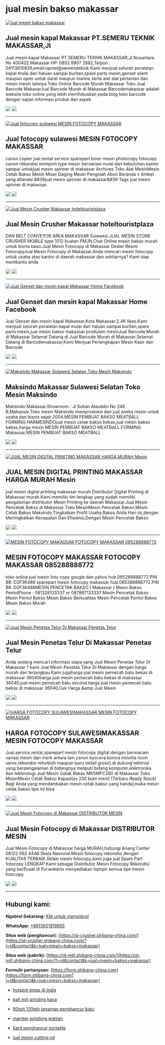 # jual mesin bakso makassar

<a href="https://swt.shibang-china.com/?l=id&img&k=jual+mesin+bakso+makassar" target="_blank">![jual mesin bakso makassar](http://static.shibang-china.com/all-800x300/417.jpg)</a>

## Jual mesin kapal Makassar PT.SEMERU TEKNIK MAKASSAR,Jl
Jual mesin kapal Makassar PT.SEMERU TEKNIK MAKASSAR,Jl.Nusantara No 400402 Makassar HP: 0852 9907 2882,Telpon : 04113610939,email:opniel@semeruteknik Kami menjual selurah peralatan kapal mulai dari haluan sampai buritan,spare parts mesin,genset silent maupun open untuk darat maupun marine serta alat alat pertanian dan mesin mesin lainnya.Toko Online Barcode Murah Makassar Toko Jual Barcode MakasarJual Barcode Murah di Makassar Barcodemakassar adalah website toko online yang lebih memfokuskan pada blog toko barcode dengan sajian informasi produk dan aspek


<a href="https://whatsapp.shibangsoft.com/WhatsApp.php" target="_blank" title="WhatsApp">![](http://static.shibang-china.com/icon/whatsapp.png)</a> <a href="https://swt.shibang-china.com/?l=id&icon&k=jual+mesin+bakso+makassar" target="_blank">![](http://static.shibang-china.com/icon/chat-id.png)</a>

---

<a href="https://swt.shibang-china.com/?l=id&img&k=jual+mesin+bakso+makassar" target="_blank">![Jual fotocopy sulawesi MESIN FOTOCOPY MAKASSAR](http://static.shibang-china.com/all-800x300/1408.jpg)</a>

## Jual fotocopy sulawesi MESIN FOTOCOPY MAKASSAR
canon copier jual rental service sparepart toner mesin photocopy fotocopy canon rekondisi eximport type mesin bervariasi mulai dari kebutuhan kantor sampai untukjual mesin spinner di makassar Archives Toko Alat MesinMesin Cetak Bakso Mesin Mixer Daging Mesin Pengolah Abon Beranda » Artikel yang ditandai &#39jual mesin spinner di makassar&#39 Tags jual mesin spinner di makassar.


<a href="https://whatsapp.shibangsoft.com/WhatsApp.php" target="_blank" title="WhatsApp">![](http://static.shibang-china.com/icon/whatsapp.png)</a> <a href="https://swt.shibang-china.com/?l=id&icon&k=jual+mesin+bakso+makassar" target="_blank">![](http://static.shibang-china.com/icon/chat-id.png)</a>

---

<a href="https://swt.shibang-china.com/?l=id&img&k=jual+mesin+bakso+makassar" target="_blank">![Jual Mesin Crusher Makassar hoteltouristplaza](http://static.shibang-china.com/all-800x300/230.jpg)</a>

## Jual Mesin Crusher Makassar hoteltouristplaza
DAN BELT CONVEYOR AREA MAKASSAR Sulawesi JUAL MESIN STONE CRUSHER MOBILE type 1012 buatan PMJN.Chat Online mesin bakso murah untuk bisnis baso.Jual Mesin Fotocopy di Makassar Dealer Resmi FotocopyJual Mesin Fotocopy di Makassar.Anda mencari mesin fotocopy untuk usaha atau kantor di daerah makassar dan sekitarnya? Kami siap membantu anda


<a href="https://whatsapp.shibangsoft.com/WhatsApp.php" target="_blank" title="WhatsApp">![](http://static.shibang-china.com/icon/whatsapp.png)</a> <a href="https://swt.shibang-china.com/?l=id&icon&k=jual+mesin+bakso+makassar" target="_blank">![](http://static.shibang-china.com/icon/chat-id.png)</a>

---

<a href="https://swt.shibang-china.com/?l=id&img&k=jual+mesin+bakso+makassar" target="_blank">![Jual Genset dan mesin kapal Makassar Home Facebook](http://static.shibang-china.com/all-800x300/57.jpg)</a>

## Jual Genset dan mesin kapal Makassar Home Facebook
Jual Genset dan mesin kapal Makassar,Kota Makassar.2.4K likes.Kami menjual selurah peralatan kapal mulai dari haluan sampai buritan,spare parts mesin,jual mesin bakso makassar produsen mesinJual Barcode Murah di Makassar Selamat Datang di Jual Barcode Murah di Makassar.Selamat Datang di Barcodemakassar,Kami Menjual Perlengkapan Mesin Kasir dan Barcode


<a href="https://whatsapp.shibangsoft.com/WhatsApp.php" target="_blank" title="WhatsApp">![](http://static.shibang-china.com/icon/whatsapp.png)</a> <a href="https://swt.shibang-china.com/?l=id&icon&k=jual+mesin+bakso+makassar" target="_blank">![](http://static.shibang-china.com/icon/chat-id.png)</a>

---

<a href="https://swt.shibang-china.com/?l=id&img&k=jual+mesin+bakso+makassar" target="_blank">![Maksindo Makassar Sulawesi Selatan Toko Mesin Maksindo](http://static.shibang-china.com/all-800x300/965.jpg)</a>

## Maksindo Makassar Sulawesi Selatan Toko Mesin Maksindo
Maksindo Makassar.Showroom : Jl Sultan Alauddin No 246 B,Makassar,Toko mesin Maksindo memproduksi dan jual aneka mesin untuk usaha dan bisnis sejak 2004.MESIN PEMBUAT BAKSO MEATBALL FORMING HARMESINDOjual mesin cetak bakso bekas,jual mesin bakso bekas,harga mesin MESIN PEMBUAT BAKSO MEATBALL FORMING Makassar,MESIN PEMBUAT BAKSO MEATBALL


<a href="https://whatsapp.shibangsoft.com/WhatsApp.php" target="_blank" title="WhatsApp">![](http://static.shibang-china.com/icon/whatsapp.png)</a> <a href="https://swt.shibang-china.com/?l=id&icon&k=jual+mesin+bakso+makassar" target="_blank">![](http://static.shibang-china.com/icon/chat-id.png)</a>

---

<a href="https://swt.shibang-china.com/?l=id&img&k=jual+mesin+bakso+makassar" target="_blank">![JUAL MESIN DIGITAL PRINTING MAKASSAR HARGA MURAH Mesin](http://static.shibang-china.com/all-800x300/1229.jpg)</a>

## JUAL MESIN DIGITAL PRINTING MAKASSAR HARGA MURAH Mesin
jual mesin digital printing makassar murah Distributor Digital Printing di Makassar murah.Kami memiliki tim lengkap yang sudah memiliki pengalaman distributor Mesin Printing ke daerah Makassar.Jual Mesin Pencetak Bakso di Makassar Toko MesinMesin Pencetak Bakso,Mesin Cetak Bakso Maksindo.Tingkatkan Profit Usaha Bakso Anda Hari ini,dengan Meningkatkan Kecepatan Dan Efisiensi,Dengan Mesin Pencetak Bakso


<a href="https://whatsapp.shibangsoft.com/WhatsApp.php" target="_blank" title="WhatsApp">![](http://static.shibang-china.com/icon/whatsapp.png)</a> <a href="https://swt.shibang-china.com/?l=id&icon&k=jual+mesin+bakso+makassar" target="_blank">![](http://static.shibang-china.com/icon/chat-id.png)</a>

---

<a href="https://swt.shibang-china.com/?l=id&img&k=jual+mesin+bakso+makassar" target="_blank">![MESIN FOTOCOPY MAKASSAR FOTOCOPY MAKASSAR 085288888772](http://static.shibang-china.com/all-800x300/316.jpg)</a>

## MESIN FOTOCOPY MAKASSAR FOTOCOPY MAKASSAR 085288888772
toko online jual mesin foto copy google dan yahoo hub.085288888772 PIN BB :D2F36486 sparepart mesin fotocopy makassar hub.085288888772 PIN BB :D2F36486MESIN PENCETAK BAKSO ( Makassar ) Mesin Bakso PentolPhone : 081328133337 or 087887133337 Mesin Pencetak Bakso Mesin Pentol Bakso Mesin Bakso Berkualitas Mesin Pencetak Pentol Bakso Mesin Bakso Murah


<a href="https://whatsapp.shibangsoft.com/WhatsApp.php" target="_blank" title="WhatsApp">![](http://static.shibang-china.com/icon/whatsapp.png)</a> <a href="https://swt.shibang-china.com/?l=id&icon&k=jual+mesin+bakso+makassar" target="_blank">![](http://static.shibang-china.com/icon/chat-id.png)</a>

---

<a href="https://swt.shibang-china.com/?l=id&img&k=jual+mesin+bakso+makassar" target="_blank">![Jual Mesin Penetas Telur Di Makassar Penetas Telur](http://static.shibang-china.com/all-800x300/86.jpg)</a>

## Jual Mesin Penetas Telur Di Makassar Penetas Telur
Anda sedang mencari Informasi siapa yang Jual Mesin Penetas Telur Di Makassar ? kami Jual Mesin Penetas Telur Di Makassar dengan harga murah dan terjangkau.Kami jugaharga jual mesin pemecah batu bekas di makassar 36040harga jual mesin pemecah batu bekas di makassar 36040.jual mesin pemecah batu second harga jual mesin pemecah batu bekas di makassar 36040,Cek Harga &amp Jual Mesin


<a href="https://whatsapp.shibangsoft.com/WhatsApp.php" target="_blank" title="WhatsApp">![](http://static.shibang-china.com/icon/whatsapp.png)</a> <a href="https://swt.shibang-china.com/?l=id&icon&k=jual+mesin+bakso+makassar" target="_blank">![](http://static.shibang-china.com/icon/chat-id.png)</a>

---

<a href="https://swt.shibang-china.com/?l=id&img&k=jual+mesin+bakso+makassar" target="_blank">![HARGA FOTOCOPY SULAWESIMAKASSAR MESIN FOTOCOPY MAKASSAR](http://static.shibang-china.com/all-800x300/459.jpg)</a>

## HARGA FOTOCOPY SULAWESIMAKASSAR MESIN FOTOCOPY MAKASSAR
Jual,service,rental,sparepart mesin fotocopy digital.dengan bermacam variasi mesin dan merk antara lain canon kyocera konica minolta ricoh xerox.rekondisi refurbish maupun baru (retail grosir).di dukung tekhnisi yang berpengalaman di bidangnya meliputi bidang komputer,elektronika dan tekhnologi.Jual Mesin Cetak Bakso MKSMFC280 di Makassar Toko MesinMesin Cetak Bakso Kapasitas 230 butir menit (Terbaru Ready Stock) Bagi Anda yang mendambakan mesin cetak bakso yang handal,maka mesin cetak bakso tipe ini bisa


<a href="https://whatsapp.shibangsoft.com/WhatsApp.php" target="_blank" title="WhatsApp">![](http://static.shibang-china.com/icon/whatsapp.png)</a> <a href="https://swt.shibang-china.com/?l=id&icon&k=jual+mesin+bakso+makassar" target="_blank">![](http://static.shibang-china.com/icon/chat-id.png)</a>

---

<a href="https://swt.shibang-china.com/?l=id&img&k=jual+mesin+bakso+makassar" target="_blank">![Jual Mesin Fotocopy di Makassar DISTRIBUTOR MESIN](http://static.shibang-china.com/all-800x300/270.jpg)</a>

## Jual Mesin Fotocopy di Makassar DISTRIBUTOR MESIN
Jual Mesin Fotocopy di Makassar harga MURAH,hubungi Anang Center 08122 662 4446.Skala Nasional.Mesin fotocopy rekondisi dengan KUALITAS TERBAIK.Selain mesin fotocopy,kami juga jual Spare Part fotocopy LENGKAP.Kami sebagai Distributor Mesin Fotocopy Rekondisi yang berPusat di Purwokerto menyediakan hampir semua tipe mesin fotocopy.

<a href="https://whatsapp.shibangsoft.com/WhatsApp.php" target="_blank" title="WhatsApp">![](http://static.shibang-china.com/icon/whatsapp.png)</a> <a href="https://swt.shibang-china.com/?l=id&icon&k=jual+mesin+bakso+makassar" target="_blank">![](http://static.shibang-china.com/icon/chat-id.png)</a>

---
## Hubungi kami:

**Ngobrol Sekarang:** [Klik untuk mengobrol](https://swt.shibang-china.com?l=id&contact&k=jual+mesin+bakso+makassar)

**WhatsApp:**  [+8613621919955](https://whatsapp.shibangsoft.com/WhatsApp.php)

**Situs web (penghancur):** [https://id-crusher.shibang-china.com/](https://id-crusher.shibang-china.com/?l=id&contact&k=jual+mesin+bakso+makassar)

**Situs web (pabrik):** [https://id-mill.shibang-china.com/](https://id-mill.shibang-china.com/?l=id&contact&k=jual+mesin+bakso+makassar)

**Formulir pertanyaan:** [https://form.shibang-china.com](https://form.shibang-china.com?l=id&contact&k=jual+mesin+bakso+makassar)

* [hotspot emas di india](../38/hotspot%20emas%20di%20india.md)

* [ball mill grinding kaca](../40/ball%20mill%20grinding%20kaca.md)

* [80tph 120tph tanaman penghancur batu](../35/80tph%20120tph%20tanaman%20penghancur%20batu.md)

* [marmer polshing wattian](../38/marmer%20polshing%20wattian.md)

* [barit penghancur portable](../35/barit%20penghancur%20portable.md)

* [jual mesin cutting nd](../37/jual%20mesin%20cutting%20nd.md)